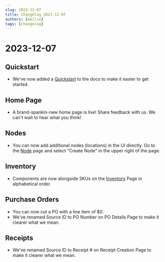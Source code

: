 ```yaml
---
slug: 2023-12-07
title: Changelog 2023-12-07
authors: [emilie]
tags: [changelog]
---
```

# 2023-12-07

## Quickstart
* We've now added a [Quickstart](https://docs.helloturbine.com/turbine-quickstart) to the docs to make it easier to get started. 

## Home Page
* A brand-spankin-new home page is live! Share feedback with us. We can't wait to hear what you think!

## Nodes
* You can now add additional nodes (locations) in the UI directly. Go to the [Node](https://app.helloturbine.com/app/nodes) page and select "Create Node" in the upper right of the page. 

## Inventory
* Components are now alongside SKUs on the [Inventory](https://app.helloturbine.com/app/inventory) Page in alphabetical order. 

## Purchase Orders
* You can now cut a PO with a line item of $0. 
* We've renamed Source ID to PO Number on PO Details Page to make it clearer what we mean. 

## Receipts
* We've renamed Source ID to Receipt # on Receipt Creation Page to make it clearer what we mean. 

